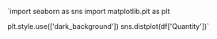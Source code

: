 `import seaborn as sns
import matplotlib.plt as plt

plt.style.use(['dark_background'])
sns.distplot(df['Quantity'])`
